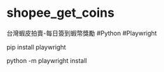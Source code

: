 # shopee_get_coins

台灣蝦皮拍賣-每日簽到蝦幣獎勵 #Python #Playwright

pip install playwright

python -m playwright install
